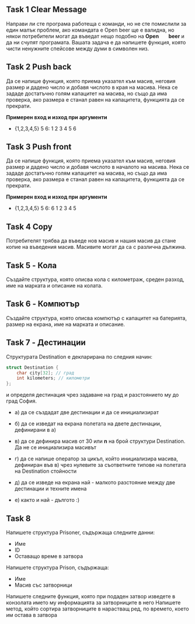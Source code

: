 ## Task 1 Clear Message
Направи ли сте програма работеща с команди, но не сте помислили за един малък проблем, ако командата е Open beer ще е валидна, но някои потребители могат да въведат нещо подобно на **Open &nbsp;&nbsp;&nbsp;&nbsp;&nbsp;&nbsp; beer** и да ни счупят програмата. Вашата задача е да напишете функция, която чисти ненужните спейсове между думи в символен низ.  

## Task 2 Push back

Да се напише функция, която приема указател към масив, неговия размер и дадено число и добавя числото в края на масива. Нека се зададе достатъчно голям капацитет на масива, но също да има проверка, ако размера е станал равен на капацитета, функцията да се прекрати. 

**Примерен вход и изход при аргументи**
- {1,2,3,4,5} 5 6: 1 2 3 4 5 6

## Task 3 Push front
Да се напише функция, която приема указател към масив, неговия размер и дадено число и добавя числото в началото на масива. Нека се зададе достатъчно голям капацитет на масива, но също да има проверка, ако размера е станал равен на капацитета, функцията да се прекрати. 

**Примерен вход и изход при аргументи**
- {1,2,3,4,5} 5 6: 6 1 2 3 4 5

## Task 4 Copy
Потребителят трябва да въведе нов масив и нашия масив да стане копие на въведения масив. Масивите могат да са с различна дължина.

## Task 5 - Кола

Създайте структура, която описва кола с километраж, среден разход, име на марката и описание на колата.

## Task 6 - Компютър

Създайте структура, която описва компютър с капацитет на батерията, размер на екрана, име на марката и описание.

## Task 7 - Дестинации

Структурата Destination е декларирана по следния начин:

```c++
struct Destination {
    char city[32]; // град
    int kilometers; // километри
};
```

и определя дестинация чрез задаване на град и разстоянието му до град София.

- а) да се създадат две дестинации и да се инициализират

- б) да се изведат на екрана полетата на двете дестинации, дефинирани в а)

- в) да се дефинира масив от 30 или **n** на брой структури Destination. Да не се инициализира масивът

- г) да се напише оператор за цикъл, който инициализира масива, дефиниран във в) чрез нулевите за съответните типове на полетата на Destination стойности

- д) да се изведе на екрана най - малкото разстояние между две дестинации и техните имена

- е) както и най - дългото :) 

## Task 8

Напишете структура Prisoner, съдържаща следните данни:
- Име
- ID
- Оставащо време в затвора

Напишете структура Prison, съдържаща:
- Име
- Масив със затворници

Напишете следните функция, която при подаден затвор изведете в конзолата името му информацията за затворниците в него
Напишете метод, който сортира затворниците в нарастващ ред, по времето, което им остава в затвора


